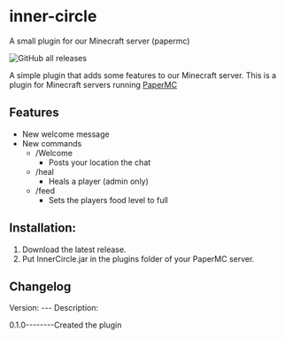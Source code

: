 # inner-circle
A small plugin for our Minecraft server (papermc)

![GitHub all releases](https://img.shields.io/github/downloads/2Lynk/inner-circle/total?color=brightgreen&logo=GitHub)

A simple plugin that adds some features to our Minecraft server.
This is a plugin for Minecraft servers running [PaperMC](https://papermc.io/)

## Features
- New welcome message
- New commands
  - /Welcome
    - Posts your location the chat
  - /heal
    - Heals a player (admin only)
  - /feed
    - Sets the players food level to full       

## Installation:
1. Download the latest release.
2. Put InnerCircle.jar in the plugins folder of your PaperMC server.


## Changelog

Version: --- Description:

0.1.0--------Created the plugin
